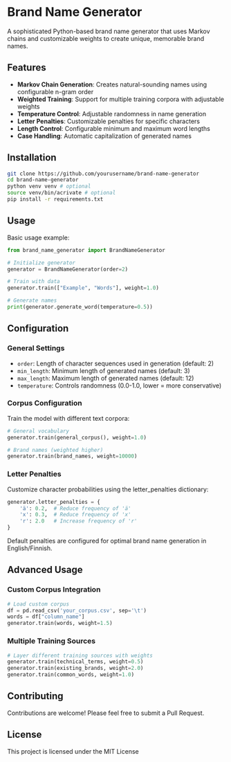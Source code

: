 # Brand Name Generator

A sophisticated Python-based brand name generator that uses Markov chains and customizable weights to create unique, memorable brand names.

## Features

- **Markov Chain Generation**: Creates natural-sounding names using configurable n-gram order
- **Weighted Training**: Support for multiple training corpora with adjustable weights
- **Temperature Control**: Adjustable randomness in name generation
- **Letter Penalties**: Customizable penalties for specific characters
- **Length Control**: Configurable minimum and maximum word lengths
- **Case Handling**: Automatic capitalization of generated names

## Installation

```bash
git clone https://github.com/yourusername/brand-name-generator
cd brand-name-generator
python venv venv # optional
source venv/bin/acrivate # optional
pip install -r requirements.txt
```

## Usage

Basic usage example:

```python
from brand_name_generator import BrandNameGenerator

# Initialize generator
generator = BrandNameGenerator(order=2)

# Train with data
generator.train(["Example", "Words"], weight=1.0)

# Generate names
print(generator.generate_word(temperature=0.5))
```

## Configuration

### General Settings

- `order`: Length of character sequences used in generation (default: 2)
- `min_length`: Minimum length of generated names (default: 3)
- `max_length`: Maximum length of generated names (default: 12)
- `temperature`: Controls randomness (0.0-1.0, lower = more conservative)

### Corpus Configuration

Train the model with different text corpora:

```python
# General vocabulary
generator.train(general_corpus(), weight=1.0)

# Brand names (weighted higher)
generator.train(brand_names, weight=10000)
```

### Letter Penalties

Customize character probabilities using the letter_penalties dictionary:

```python
generator.letter_penalties = {
    'ä': 0.2,  # Reduce frequency of 'ä'
    'x': 0.3,  # Reduce frequency of 'x'
    'r': 2.0   # Increase frequency of 'r'
}
```

Default penalties are configured for optimal brand name generation in English/Finnish.

## Advanced Usage

### Custom Corpus Integration

```python
# Load custom corpus
df = pd.read_csv('your_corpus.csv', sep='\t')
words = df["column_name"]
generator.train(words, weight=1.5)
```

### Multiple Training Sources

```python
# Layer different training sources with weights
generator.train(technical_terms, weight=0.5)
generator.train(existing_brands, weight=2.0)
generator.train(common_words, weight=1.0)
```

## Contributing

Contributions are welcome! Please feel free to submit a Pull Request.

## License

This project is licensed under the MIT License